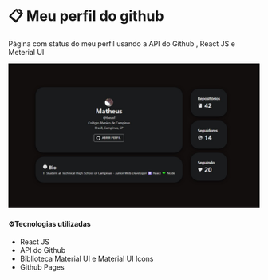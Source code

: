 # 📋 Meu perfil do github

Página com status do meu perfil usando a API do Github , React JS e Meterial UI

![](https://github.com/theusf/my-github-metrics/blob/main/src/assets/showcase.jpg?raw=true)

#### ⚙️Tecnologias utilizadas 
- React JS
- API do Github
- Biblioteca Material UI e Material UI Icons
- Github Pages
